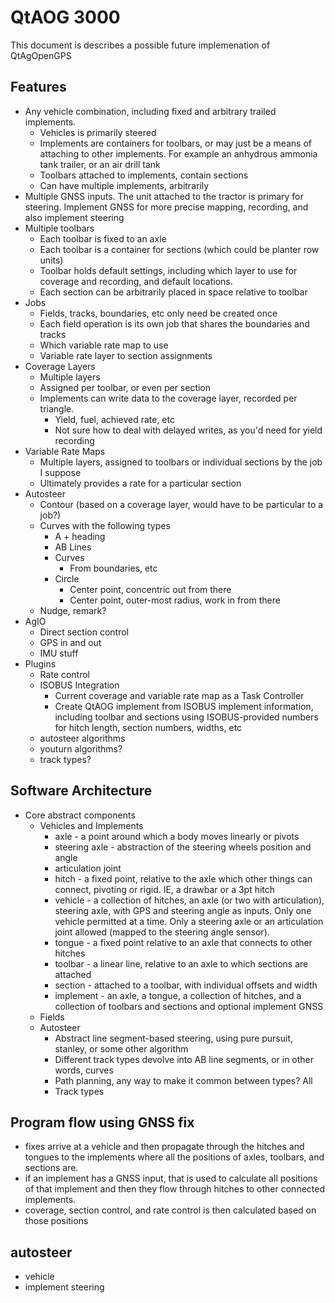 # QtAOG 3000

This document is describes a possible future implemenation of QtAgOpenGPS

## Features
 * Any vehicle combination, including fixed and arbitrary trailed implements.
   * Vehicles is primarily steered
   * Implements are containers for toolbars, or may just be a means of attaching to other implements. For example an anhydrous ammonia tank trailer, or an air drill tank
   * Toolbars attached to implements, contain sections
   * Can have multiple implements, arbitrarily
 * Multiple GNSS inputs.  The unit attached to the tractor is primary for steering.  Implement GNSS for more precise mapping, recording, and also implement steering
 * Multiple toolbars
   * Each toolbar is fixed to an axle
   * Each toolbar is a container for sections (which could be planter row units)
   * Toolbar holds default settings, including which layer to use for coverage and recording, and default locations.
   * Each section can be arbitrarily placed in space relative to toolbar
 * Jobs
   * Fields, tracks, boundaries, etc only need be created once
   * Each field operation is its own job that shares the boundaries and tracks
   * Which variable rate map to use
   * Variable rate layer to section assignments
 * Coverage Layers
   * Multiple layers
   * Assigned per toolbar, or even per section
   * Implements can write data to the coverage layer, recorded per triangle.
     * Yield, fuel, achieved rate, etc
     * Not sure how to deal with delayed writes, as you'd need for yield recording
 * Variable Rate Maps
   * Multiple layers, assigned to toolbars or individual sections by the job I suppose
   * Ultimately provides a rate for a particular section
 * Autosteer
   * Contour (based on a coverage layer, would have to be particular to a job?)
   * Curves with the following types
     * A + heading
     * AB Lines
     * Curves
       * From boundaries, etc
     * Circle
       * Center point, concentric out from there
       * Center point, outer-most radius, work in from there
   * Nudge, remark?
 * AgIO
   * Direct section control
   * GPS in and out
   * IMU stuff
 * Plugins
   * Rate control
   * ISOBUS Integration
     * Current coverage and variable rate map as a Task Controller
     * Create QtAOG implement from ISOBUS implement information, including toolbar and sections using ISOBUS-provided numbers for hitch length, section numbers, widths, etc
   * autosteer algorithms
   * youturn algorithms?
   * track types?

## Software Architecture
 * Core abstract components
   * Vehicles and Implements
     * axle - a point around which a body moves linearly or pivots
     * steering axle - abstraction of the steering wheels position and angle
     * articulation joint
     * hitch - a fixed point, relative to the axle which other things can connect, pivoting or rigid.  IE, a drawbar or a 3pt hitch
     * vehicle - a collection of hitches, an axle (or two with articulation), steering axle, with GPS and steering angle as inputs. Only one vehicle permitted at a time. Only a steering axle or an articulation joint allowed (mapped to the steering angle sensor).
     * tongue - a fixed point relative to an axle that connects to other hitches
     * toolbar - a linear line, relative to an axle to which sections are attached
     * section - attached to a toolbar, with individual offsets and width
     * implement - an axle, a tongue, a collection of hitches, and a collection of toolbars and sections and optional implement GNSS
   * Fields
   * Autosteer
     * Abstract line segment-based steering, using pure pursuit, stanley, or some other algorithm
     * Different track types devolve into AB line segments, or in other words, curves
     * Path planning, any way to make it common between types?  All 
     * Track types
## Program flow using GNSS fix
 * fixes arrive at a vehicle and then propagate through the hitches and tongues to the implements where all the positions of axles, toolbars, and sections are.
 * if an implement has a GNSS input, that is used to calculate all positions of that implement and then they flow through hitches to other connected implements.
 * coverage, section control, and rate control is then calculated based on those positions
## autosteer
 * vehicle
 * implement steering

